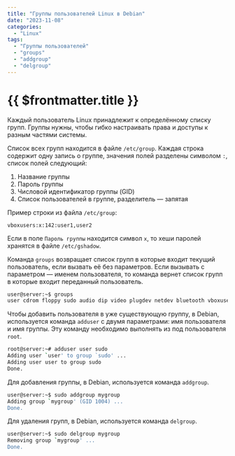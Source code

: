 ```yaml
---
title: "Группы пользователей Linux в Debian"
date: "2023-11-08"
categories:
  - "Linux"
tags:
  - "Группы пользователей"
  - "groups"
  - "addgroup"
  - "delgroup"
---
```


# {{ $frontmatter.title }}

Каждый пользователь Linux принадлежит к определённому списку групп. Группы нужны, чтобы гибко настраивать права и доступы к разным частями системы.

Список всех групп находится в файле `/etc/group`. Каждая строка содержит одну запись о группе, значения полей разделены символом `:`, список полей следующий:

1. Название группы
2. Пароль группы
3. Числовой идентификатор группы (GID)
5. Список пользователей в группе, разделитель — запятая

Пример строки из файла `/etc/group`:

```
vboxusers:x:142:user1,user2
```

Если в поле `Пароль группы` находится символ `x`, то хеши паролей хранятся в файле `/etc/gshadow`.

Команда `groups` возвращает список групп в которые входит текущий пользователь, если вызвать её без параметров. Если вызывать с параметром — именем пользователя, то команда вернет список групп в которые входит переданный пользователь.

```bash
user@server:~$ groups
user cdrom floppy sudo audio dip video plugdev netdev bluetooth vboxusers lpadmin scanner docker
```

Чтобы добавить пользователя в уже существующую группу, в Debian, используется команда `adduser` с двумя параметрами: имя пользователя и имя группы. Эту команду необходимо выполнять из под пользователя `root`.

```bash
root@server:~# adduser user sudo
Adding user `user' to group `sudo' ...
Adding user user to group sudo
Done.
```

Для добавления группы, в Debian, используется команда `addgroup`.

```bash
user@server:~$ sudo addgroup mygroup
Adding group `mygroup' (GID 1004) ...
Done.
```

Для удаления групп, в Debian, используется команда `delgroup`.

```bash
user@server:~$ sudo delgroup mygroup
Removing group `mygroup' ...
Done.
```

